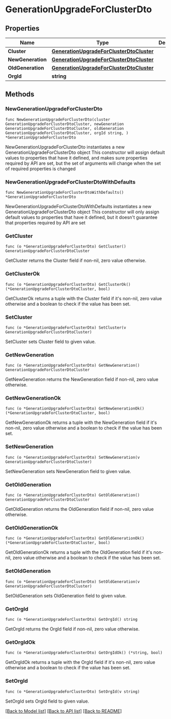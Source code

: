# GenerationUpgradeForClusterDto

## Properties

Name | Type | Description | Notes
------------ | ------------- | ------------- | -------------
**Cluster** | [**GenerationUpgradeForClusterDtoCluster**](GenerationUpgradeForClusterDtoCluster.md) |  | 
**NewGeneration** | [**GenerationUpgradeForClusterDtoCluster**](GenerationUpgradeForClusterDtoCluster.md) |  | 
**OldGeneration** | [**GenerationUpgradeForClusterDtoCluster**](GenerationUpgradeForClusterDtoCluster.md) |  | 
**OrgId** | **string** |  | 

## Methods

### NewGenerationUpgradeForClusterDto

`func NewGenerationUpgradeForClusterDto(cluster GenerationUpgradeForClusterDtoCluster, newGeneration GenerationUpgradeForClusterDtoCluster, oldGeneration GenerationUpgradeForClusterDtoCluster, orgId string, ) *GenerationUpgradeForClusterDto`

NewGenerationUpgradeForClusterDto instantiates a new GenerationUpgradeForClusterDto object
This constructor will assign default values to properties that have it defined,
and makes sure properties required by API are set, but the set of arguments
will change when the set of required properties is changed

### NewGenerationUpgradeForClusterDtoWithDefaults

`func NewGenerationUpgradeForClusterDtoWithDefaults() *GenerationUpgradeForClusterDto`

NewGenerationUpgradeForClusterDtoWithDefaults instantiates a new GenerationUpgradeForClusterDto object
This constructor will only assign default values to properties that have it defined,
but it doesn't guarantee that properties required by API are set

### GetCluster

`func (o *GenerationUpgradeForClusterDto) GetCluster() GenerationUpgradeForClusterDtoCluster`

GetCluster returns the Cluster field if non-nil, zero value otherwise.

### GetClusterOk

`func (o *GenerationUpgradeForClusterDto) GetClusterOk() (*GenerationUpgradeForClusterDtoCluster, bool)`

GetClusterOk returns a tuple with the Cluster field if it's non-nil, zero value otherwise
and a boolean to check if the value has been set.

### SetCluster

`func (o *GenerationUpgradeForClusterDto) SetCluster(v GenerationUpgradeForClusterDtoCluster)`

SetCluster sets Cluster field to given value.


### GetNewGeneration

`func (o *GenerationUpgradeForClusterDto) GetNewGeneration() GenerationUpgradeForClusterDtoCluster`

GetNewGeneration returns the NewGeneration field if non-nil, zero value otherwise.

### GetNewGenerationOk

`func (o *GenerationUpgradeForClusterDto) GetNewGenerationOk() (*GenerationUpgradeForClusterDtoCluster, bool)`

GetNewGenerationOk returns a tuple with the NewGeneration field if it's non-nil, zero value otherwise
and a boolean to check if the value has been set.

### SetNewGeneration

`func (o *GenerationUpgradeForClusterDto) SetNewGeneration(v GenerationUpgradeForClusterDtoCluster)`

SetNewGeneration sets NewGeneration field to given value.


### GetOldGeneration

`func (o *GenerationUpgradeForClusterDto) GetOldGeneration() GenerationUpgradeForClusterDtoCluster`

GetOldGeneration returns the OldGeneration field if non-nil, zero value otherwise.

### GetOldGenerationOk

`func (o *GenerationUpgradeForClusterDto) GetOldGenerationOk() (*GenerationUpgradeForClusterDtoCluster, bool)`

GetOldGenerationOk returns a tuple with the OldGeneration field if it's non-nil, zero value otherwise
and a boolean to check if the value has been set.

### SetOldGeneration

`func (o *GenerationUpgradeForClusterDto) SetOldGeneration(v GenerationUpgradeForClusterDtoCluster)`

SetOldGeneration sets OldGeneration field to given value.


### GetOrgId

`func (o *GenerationUpgradeForClusterDto) GetOrgId() string`

GetOrgId returns the OrgId field if non-nil, zero value otherwise.

### GetOrgIdOk

`func (o *GenerationUpgradeForClusterDto) GetOrgIdOk() (*string, bool)`

GetOrgIdOk returns a tuple with the OrgId field if it's non-nil, zero value otherwise
and a boolean to check if the value has been set.

### SetOrgId

`func (o *GenerationUpgradeForClusterDto) SetOrgId(v string)`

SetOrgId sets OrgId field to given value.



[[Back to Model list]](../README.md#documentation-for-models) [[Back to API list]](../README.md#documentation-for-api-endpoints) [[Back to README]](../README.md)


